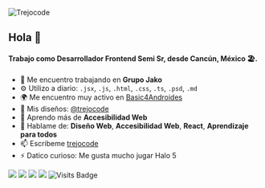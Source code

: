 ![Trejocode](https://res.cloudinary.com/trejocode/image/upload/v1586298449/Trejocode/logo_t0otlj.png)

## Hola 👋

#### Trabajo como Desarrollador Frontend Semi Sr, desde Cancún, México 🏖️.

- 🏢 Me encuentro trabajando en **Grupo Jako**
- ⚙️ Utilizo a diario: `.jsx`, `.js`, `.html`, `.css`, `.ts`, `.psd`, `.md`
- 🌍 Me encuentro muy activo en [Basic4Androides](https://facebook.com/groups/basic4androides)
- 💅 Mis diseños: [@trejocode](https://www.instagram.com/trejocode)
- 🌱 Aprendo más de **Accesibilidad Web**
- 💬 Hablame de: **Diseño Web**, **Accesibilidad Web**, **React**, **Aprendizaje para todos**
- 📫 Escribeme [trejocode](https://www.messenger.com/t/664372843657624)
- ⚡️ Datico curioso: Me gusta mucho jugar Halo 5

[<img src="https://img.shields.io/badge/linkedin-%230077B5.svg?&style=for-the-badge&logo=linkedin&logoColor=white" />](https://www.linkedin.com/in/trejocode/) [<img src = "https://img.shields.io/badge/instagram-%23E4405F.svg?&style=for-the-badge&logo=instagram&logoColor=white">](https://www.instagram.com/trejocode/) [<img src = "https://img.shields.io/badge/facebook-%231877F2.svg?&style=for-the-badge&logo=facebook&logoColor=white">](https://www.facebook.com/trejocode) [<img src ="https://img.shields.io/badge/portfolio-web-%23.svg?&style=for-the-badge&logo=&logoColor=white%22">](https://www.trejocode.com) ![Visits Badge](https://badges.pufler.dev/visits/pr2tik1/pr2tik1?style=for-the-badge ) 
